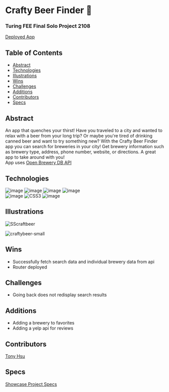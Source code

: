 # Crafty Beer Finder :beers:

### Turing FEE Final Solo Project 2108
[Deployed App](https://crafty-beer-finder.herokuapp.com/)

## Table of Contents
-  [Abstract](#Abstract)
-  [Technologies](#Technologies)
-  [Illustrations](#Illustrations)
-  [Wins](#Wins)
-  [Challenges](#Challenges)
-  [Additions](#Additions)
-  [Contributors](#Contributors)
-  [Specs](#Specs)

## Abstract
An app that quenches your thirst!  Have you traveled to a city and wanted to relax with a beer from your long trip?  Or maybe you're tired of drinking canned beer and want to try something new?  With the Crafty Beer Finder app you can search for breweries in your city!  Get brewery information such as brewery type, address, phone number, website, or directions.  A great app to take around with you!  
App uses [Open Brewery DB API](https://www.openbrewerydb.org/)

## Technologies
![image](https://img.shields.io/badge/React-20232A?style=for-the-badge&logo=react&logoColor=61DAFB)  ![image](https://img.shields.io/badge/React_Router-CA4245?style=for-the-badge&logo=react-router&logoColor=white)  ![image](https://img.shields.io/badge/JavaScript-323330?style=for-the-badge&logo=javascript&logoColor=F7DF1E)  ![image](https://img.shields.io/badge/Cypress-17202C?style=for-the-badge&logo=cypress&logoColor=white)   
  ![image](https://img.shields.io/badge/HTML5-E34F26?style=for-the-badge&logo=html5&logoColor=white)  ![CSS3](https://img.shields.io/badge/css3-%231572B6.svg?style=for-the-badge&logo=css3&logoColor=white)  ![image](https://img.shields.io/badge/Figma-F24E1E?style=for-the-badge&logo=figma&logoColor=white)
  
  ## Illustrations
  ![SScraftbeer](https://user-images.githubusercontent.com/70819338/149991059-feeeb9db-817b-4ef8-ac72-43069977a7a5.png)  
  
  ![craftybeer-small](https://user-images.githubusercontent.com/70819338/150011252-e150f16f-58cb-4f9b-ad92-46b29b09bab6.gif)

  
  
  ## Wins
  - Successfully fetch search data and individual brewery data from api
  - Router deployed
  
  ## Challenges
  - Going back does not redisplay search results
  
  ## Additions
  - Adding a brewery to favorites 
  - Adding a yelp api for reviews
  
  ## Contributors
  [Tony Hsu](https://github.com/tonydhsu)
  ## Specs
  [Showcase Project Specs](https://frontend.turing.edu/projects/module-3/showcase.html)
